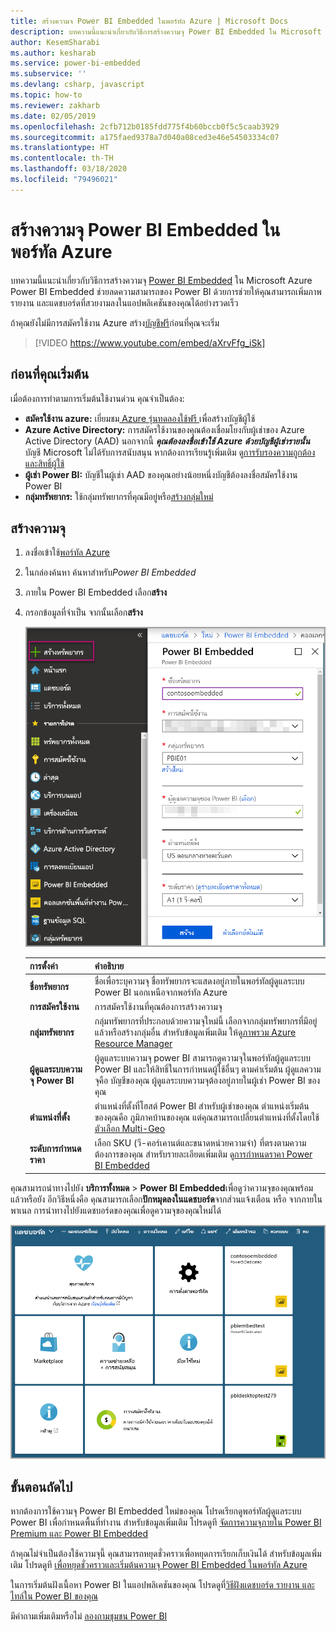 ```yaml
---
title: สร้างความจ Power BI Embedded ในพอร์ทัล Azure | Microsoft Docs
description: บทความนี้แนะนำเกี่ยวกับวิธีการสร้างความจุ Power BI Embedded ใน Microsoft Azure
author: KesemSharabi
ms.author: kesharab
ms.service: power-bi-embedded
ms.subservice: ''
ms.devlang: csharp, javascript
ms.topic: how-to
ms.reviewer: zakharb
ms.date: 02/05/2019
ms.openlocfilehash: 2cfb712b0185fdd775f4b60bccb0f5c5caab3929
ms.sourcegitcommit: a175faed9378a7d040a08ced3e46e54503334c07
ms.translationtype: HT
ms.contentlocale: th-TH
ms.lasthandoff: 03/18/2020
ms.locfileid: "79496021"
---
```

# <a name="create-power-bi-embedded-capacity-in-the-azure-portal"></a>สร้างความจุ Power BI Embedded ในพอร์ทัล Azure

บทความนี้แนะนำเกี่ยวกับวิธีการสร้างความจุ [Power BI Embedded](azure-pbie-what-is-power-bi-embedded.md) ใน Microsoft Azure Power BI Embedded ช่วยลดความสามารถของ Power BI ด้วยการช่วยให้คุณสามารถเพิ่มภาพ รายงาน และแดชบอร์ดที่สวยงามลงในแอปพลิเคชันของคุณได้อย่างรวดเร็ว

ถ้าคุณยังไม่มีการสมัครใช้งาน Azure สร้าง[บัญชีฟรี](https://azure.microsoft.com/free/)ก่อนที่คุณจะเริ่ม

> [!VIDEO https://www.youtube.com/embed/aXrvFfg_iSk]

## <a name="before-you-begin"></a>ก่อนที่คุณเริ่มต้น

เมื่อต้องการทำตามการเริ่มต้นใช้งานด่วน คุณจำเป็นต้อง:

* **สมัครใช้งาน azure:** เยี่ยมชม[ Azure รุ่นทดลองใช้ฟรี ](https://azure.microsoft.com/free/)เพื่อสร้างบัญชีผู้ใช้
* **Azure Active Directory:** การสมัครใช้งานของคุณต้องเชื่อมโยงกับผู้เช่าของ Azure Active Directory (AAD) นอกจากนี้ ***คุณต้องลงชื่อเข้าใช้ Azure ด้วยบัญชีผู้เช่ารายนั้น*** บัญชี Microsoft ไม่ได้รับการสนับสนุน หากต้องการเรียนรู้เพิ่มเติม ดู[การรับรองความถูกต้องและสิทธิ์ผู้ใช้](https://docs.microsoft.com/azure/analysis-services/analysis-services-manage-users)
* **ผู้เช่า Power BI:** บัญชีในผู้เช่า AAD ของคุณอย่างน้อยหนึ่งบัญชีต้องลงชื่อสมัครใช้งาน Power BI
* **กลุ่มทรัพยากร:** ใช้กลุ่มทรัพยากรที่คุณมีอยู่หรือ[สร้างกลุ่มใหม่](https://docs.microsoft.com/azure/azure-resource-manager/resource-group-overview)

## <a name="create-a-capacity"></a>สร้างความจุ

1. ลงชื่อเข้าใช้[พอร์ทัล Azure](https://portal.azure.com/)

2. ในกล่องค้นหา ค้นหาสำหรับ*Power BI Embedded*

3. ภายใน Power BI Embedded เลือก**สร้าง**

4. กรอกข้อมูลที่จำเป็น จากนั้นเลือก**สร้าง**

    ![ฟิลด์เพื่อกรอกข้อมูลสำหรับสร้างความจุใหม่](media/azure-pbie-create-capacity/azure-portal-create-power-bi-embedded.png)

    |การตั้งค่า |คำอธิบาย |
    |---------|---------|
    |**ชื่อทรัพยากร**|ชื่อเพื่อระบุความจุ ชื่อทรัพยากรจะแสดงอยู่ภายในพอร์ทัลผู้ดูแลระบบ Power BI นอกเหนือจากพอร์ทัล Azure|
    |**การสมัครใช้งาน**|การสมัครใช้งานที่คุณต้องการสร้างความจุ|
    |**กลุ่มทรัพยากร**|กลุ่มทรัพยากรที่ประกอบด้วยความจุใหม่นี้ เลือกจากกลุ่มทรัพยากรที่มีอยู่แล้วหรือสร้างกลุ่มอื่น สำหรับข้อมูลเพิ่มเติม ให้ดู[ภาพรวม Azure Resource Manager](https://docs.microsoft.com/azure/azure-resource-manager/resource-group-overview)|
    |**ผู้ดูแลระบบความจุ Power BI**|ผู้ดูแลระบบความจุ power BI สามารถดูความจุในพอร์ทัลผู้ดูแลระบบ Power BI และให้สิทธิ์ในการกำหนดผู้ใช้อื่นๆ ตามค่าเริ่มต้น ผู้ดูแลความจุคือ บัญชีของคุณ ผู้ดูแลระบบความจุต้องอยู่ภายในผู้เช่า Power BI ของคุณ|
    |**ตำแหน่งที่ตั้ง**|ตำแหน่งที่ตั้งที่โฮสต์ Power BI สำหรับผู้เช่าของคุณ ตำแหน่งเริ่มต้นของคุณคือ ภูมิภาคบ้านของคุณ แต่คุณสามารถเปลี่ยนตำแหน่งที่ตั้งโดยใช้[ตัวเลือก Multi-Geo](embedded-multi-geo.md)
    |**ระดับการกำหนดราคา**|เลือก SKU (วี-คอร์เคานต์และขนาดหน่วยความจำ) ที่ตรงตามความต้องการของคุณ  สำหรับรายละเอียดเพิ่มเติม ดู[การกำหนดราคา Power BI Embedded](https://azure.microsoft.com/pricing/details/power-bi-embedded/)|

คุณสามารถนำทางไปยัง **บริการทั้งหมด** > **Power BI Embedded**เพื่อดูว่าความจุของคุณพร้อมแล้วหรือยัง อีกวิธีหนึ่งคือ คุณสามารถเลือก**ปักหมุดลงในแดชบอร์ด**จากส่วนแจ้งเตือน หรือ จากภายในพาเนล การนำทางไปยังแดชบอร์ดของคุณเพื่อดูความจุของคุณใหม่ได้

![แดชบอร์ดพอร์ทัล Azure ที่มีความจุ Power BI Embedded](media/azure-pbie-create-capacity/azure-portal-dashboard.png)

## <a name="next-steps"></a>ขั้นตอนถัดไป

หากต้องการใช้ความจุ Power BI Embedded ใหม่ของคุณ โปรดเรียกดูพอร์ทัลผู้ดูแลระบบ Power BI เพื่อกำหนดพื้นที่ทำงาน สำหรับข้อมูลเพิ่มเติม โปรดดูที [จัดการความจุภายใน Power BI Premium และ Power BI Embedded](https://powerbi.microsoft.com/documentation/powerbi-admin-premium-manage/)

ถ้าคุณไม่จำเป็นต้องใช้ความจุนี้ คุณสามารถหยุดชั่วคราวเพื่อหยุดการเรียกเก็บเงินได้ สำหรับข้อมูลเพิ่มเติม โปรดดูที [เพื่อหยุดชั่วคราวและเริ่มต้นความจุ Power BI Embedded ในพอร์ทัล Azure](azure-pbie-pause-start.md)

ในการเริ่มต้นฝังเนื้อหา Power BI ในแอปพลิเคชันของคุณ โปรดดูที่[วิธีฝังแดชบอร์ด รายงาน และไทล์ใน Power BI ของคุณ](https://powerbi.microsoft.com/documentation/powerbi-developer-embedding-content/)

มีคำถามเพิ่มเติมหรือไม่ [ลองถามชุมชน Power BI](https://community.powerbi.com/)